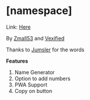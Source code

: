 # [namespace]

Link: [Here](https://zmall53.github.io/namespace/)

By [Zmall53](https://github.com/zmall53) and [Vexified](https://github.com/Vexified)

Thanks to [Jumsler](https://github.com/Jumsler) for the words

**Features**

 1. Name Generator
 2. Option to add numbers
 3. PWA Support
 4. Copy on button

